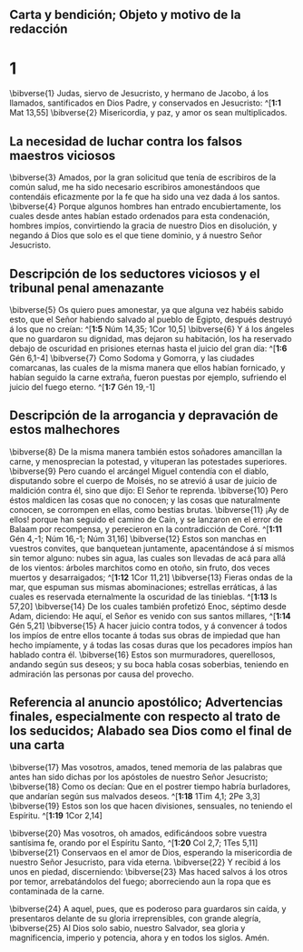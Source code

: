 ## Carta y bendición; Objeto y motivo de la redacción
# 1 
\bibverse{1} Judas, siervo de Jesucristo, y hermano de Jacobo, á los llamados, santificados en Dios Padre, y conservados en Jesucristo: ^[**1:1** Mat 13,55] \bibverse{2} Misericordia, y paz, y amor os sean multiplicados. 


## La necesidad de luchar contra los falsos maestros viciosos
\bibverse{3} Amados, por la gran solicitud que tenía de escribiros de la común salud, me ha sido necesario escribiros amonestándoos que contendáis eficazmente por la fe que ha sido una vez dada á los santos. \bibverse{4} Porque algunos hombres han entrado encubiertamente, los cuales desde antes habían estado ordenados para esta condenación, hombres impíos, convirtiendo la gracia de nuestro Dios en disolución, y negando á Dios que solo es el que tiene dominio, y á nuestro Señor Jesucristo. 

## Descripción de los seductores viciosos y el tribunal penal amenazante
\bibverse{5} Os quiero pues amonestar, ya que alguna vez habéis sabido esto, que el Señor habiendo salvado al pueblo de Egipto, después destruyó á los que no creían: ^[**1:5** Núm 14,35; 1Cor 10,5] \bibverse{6} Y á los ángeles que no guardaron su dignidad, mas dejaron su habitación, los ha reservado debajo de oscuridad en prisiones eternas hasta el juicio del gran día: ^[**1:6** Gén 6,1-4] \bibverse{7} Como Sodoma y Gomorra, y las ciudades comarcanas, las cuales de la misma manera que ellos habían fornicado, y habían seguido la carne extraña, fueron puestas por ejemplo, sufriendo el juicio del fuego eterno. ^[**1:7** Gén 19,-1] 
  

## Descripción de la arrogancia y depravación de estos malhechores
\bibverse{8} De la misma manera también estos soñadores amancillan la carne, y menosprecian la potestad, y vituperan las potestades superiores. \bibverse{9} Pero cuando el arcángel Miguel contendía con el diablo, disputando sobre el cuerpo de Moisés, no se atrevió á usar de juicio de maldición contra él, sino que dijo: El Señor te reprenda. \bibverse{10} Pero éstos maldicen las cosas que no conocen; y las cosas que naturalmente conocen, se corrompen en ellas, como bestias brutas. \bibverse{11} ¡Ay de ellos! porque han seguido el camino de Caín, y se lanzaron en el error de Balaam por recompensa, y perecieron en la contradicción de Coré. ^[**1:11** Gén 4,-1; Núm 16,-1; Núm 31,16] \bibverse{12} Estos son manchas en vuestros convites, que banquetean juntamente, apacentándose á sí mismos sin temor alguno: nubes sin agua, las cuales son llevadas de acá para allá de los vientos: árboles marchitos como en otoño, sin fruto, dos veces muertos y desarraigados; ^[**1:12** 1Cor 11,21] \bibverse{13} Fieras ondas de la mar, que espuman sus mismas abominaciones; estrellas erráticas, á las cuales es reservada eternalmente la oscuridad de las tinieblas. ^[**1:13** Is 57,20] \bibverse{14} De los cuales también profetizó Enoc, séptimo desde Adam, diciendo: He aquí, el Señor es venido con sus santos millares, ^[**1:14** Gén 5,21] \bibverse{15} A hacer juicio contra todos, y á convencer á todos los impíos de entre ellos tocante á todas sus obras de impiedad que han hecho impíamente, y á todas las cosas duras que los pecadores impíos han hablado contra él. \bibverse{16} Estos son murmuradores, querellosos, andando según sus deseos; y su boca habla cosas soberbias, teniendo en admiración las personas por causa del provecho. 
   

## Referencia al anuncio apostólico; Advertencias finales, especialmente con respecto al trato de los seducidos; Alabado sea Dios como el final de una carta
\bibverse{17} Mas vosotros, amados, tened memoria de las palabras que antes han sido dichas por los apóstoles de nuestro Señor Jesucristo; \bibverse{18} Como os decían: Que en el postrer tiempo habría burladores, que andarían según sus malvados deseos. ^[**1:18** 1Tim 4,1; 2Pe 3,3] \bibverse{19} Estos son los que hacen divisiones, sensuales, no teniendo el Espíritu. ^[**1:19** 1Cor 2,14] 
 

\bibverse{20} Mas vosotros, oh amados, edificándoos sobre vuestra santísima fe, orando por el Espíritu Santo, ^[**1:20** Col 2,7; 1Tes 5,11] \bibverse{21} Conservaos en el amor de Dios, esperando la misericordia de nuestro Señor Jesucristo, para vida eterna. \bibverse{22} Y recibid á los unos en piedad, discerniendo: \bibverse{23} Mas haced salvos á los otros por temor, arrebatándolos del fuego; aborreciendo aun la ropa que es contaminada de la carne. 


\bibverse{24} A aquel, pues, que es poderoso para guardaros sin caída, y presentaros delante de su gloria irreprensibles, con grande alegría, \bibverse{25} Al Dios solo sabio, nuestro Salvador, sea gloria y magnificencia, imperio y potencia, ahora y en todos los siglos. Amén. 